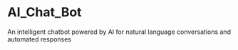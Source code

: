 # AI_Chat_Bot
An intelligent chatbot powered by AI for natural language conversations and automated responses
